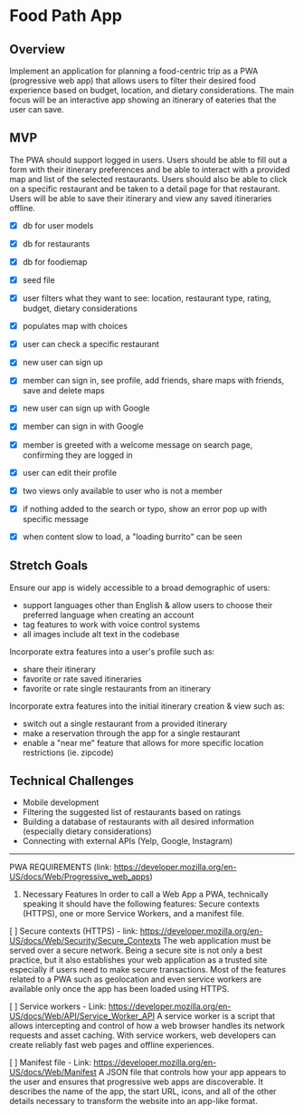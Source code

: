 # Food Path App

## Overview

Implement an application for planning a food-centric trip as a PWA (progressive web app) that allows users to filter their desired food experience based on budget, location, and dietary considerations. The main focus will be an interactive app showing an itinerary of eateries that the user can save.

## MVP

The PWA should support logged in users. Users should be able to fill out a form with their itinerary preferences and be able to interact with a provided map and list of the selected restaurants. Users should also be able to click on a specific restaurant and be taken to a detail page for that restaurant. Users will be able to save their itinerary and view any saved itineraries offline.

- [X] db for user models
- [X] db for restaurants
- [X] db for foodiemap
- [X] seed file
- [X] user filters what they want to see: location, restaurant type, rating, budget, dietary considerations
- [X] populates map with choices
- [X] user can check a specific restaurant 
- [X] new user can sign up
- [X] member can sign in, see profile, add friends, share maps with friends, save and delete maps
- [X] new user can sign up with Google
- [X] member can sign in with Google
- [X] member is greeted with a welcome message on search page, confirming they are logged in
- [X] user can edit their profile
- [X] two views only available to user who is not a member
- [X] if nothing added to the search or typo, show an error pop up with specific message
- [X] when content slow to load, a "loading burrito" can be seen


## Stretch Goals

Ensure our app is widely accessible to a broad demographic of users:

- support languages other than English & allow users to choose their preferred language when creating an account
- tag features to work with voice control systems
- all images include alt text in the codebase

Incorporate extra features into a user's profile such as:

- share their itinerary
- favorite or rate saved itineraries
- favorite or rate single restaurants from an itinerary

Incorporate extra features into the initial itinerary creation & view such as:

- switch out a single restaurant from a provided itinerary
- make a reservation through the app for a single restaurant
- enable a "near me" feature that allows for more specific location restrictions (ie. zipcode)

## Technical Challenges

- Mobile development
- Filtering the suggested list of restaurants based on ratings
- Building a database of restaurants with all desired information (especially dietary considerations)
- Connecting with external APIs (Yelp, Google, Instagram)


---------------------------------------
PWA REQUIREMENTS (link: https://developer.mozilla.org/en-US/docs/Web/Progressive_web_apps)

1. Necessary Features
In order to call a Web App a PWA, technically speaking it should have the following features: Secure contexts (HTTPS), one or more Service Workers, and a manifest file. 

[ ] Secure contexts (HTTPS) - link: https://developer.mozilla.org/en-US/docs/Web/Security/Secure_Contexts
The web application must be served over a secure network. Being a secure site is not only a best practice, but it also establishes your web application as a trusted site especially if users need to make secure transactions. Most of the features related to a PWA such as geolocation and even service workers are available only once the app has been loaded using HTTPS.

[ ] Service workers - Link: https://developer.mozilla.org/en-US/docs/Web/API/Service_Worker_API
A service worker is a script that allows intercepting and control of how a web browser handles its network requests and asset caching. With service workers, web developers can create reliably fast web pages and offline experiences.

[ ] Manifest file - Link: https://developer.mozilla.org/en-US/docs/Web/Manifest
A JSON file that controls how your app appears to the user and ensures that progressive web apps are discoverable. It describes the name of the app, the start URL, icons, and all of the other details necessary to transform the website into an app-like format.
